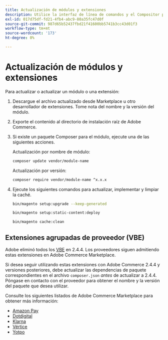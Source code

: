 ```yaml
---
title: Actualización de módulos y extensiones
description: Utilice la interfaz de línea de comandos y el Compositor para actualizar los módulos y las extensiones de Adobe Commerce.
exl-id: 017d75df-fd21-4fb4-abc9-80a35fc47d0f
source-git-commit: 987d65b52437fbd21f41600bb5741b3cc43d01f3
workflow-type: tm+mt
source-wordcount: '173'
ht-degree: 0%

---
```


# Actualización de módulos y extensiones

Para actualizar o actualizar un módulo o una extensión:

1. Descargue el archivo actualizado desde Marketplace u otro desarrollador de extensiones. Tome nota del nombre y la versión del módulo.

1. Exporte el contenido al directorio de instalación raíz de Adobe Commerce.

1. Si existe un paquete Composer para el módulo, ejecute una de las siguientes acciones.

   Actualización por nombre de módulo:

   ```bash
   composer update vendor/module-name
   ```

   Actualización por versión:

   ```bash
   composer require vendor/module-name ^x.x.x
   ```

1. Ejecute los siguientes comandos para actualizar, implementar y limpiar la caché.

   ```bash
   bin/magento setup:upgrade --keep-generated
   ```

   ```bash
   bin/magento setup:static-content:deploy
   ```

   ```bash
   bin/magento cache:clean
   ```

## Extensiones agrupadas de proveedor (VBE)

Adobe eliminó todos los [VBE](https://experienceleague.adobe.com/es/docs/commerce-operations/upgrade-guide/modules/upgrade) en 2.4.4. Los proveedores siguen admitiendo estas extensiones en Adobe Commerce Marketplace.

Si desea seguir utilizando estas extensiones con Adobe Commerce 2.4.4 y versiones posteriores, debe actualizar las dependencias de paquete correspondientes en el archivo `composer.json` _antes_ de actualizar a 2.4.4. Póngase en contacto con el proveedor para obtener el nombre y la versión del paquete que desea utilizar.

Consulte los siguientes listados de Adobe Commerce Marketplace para obtener más información:

- [Amazon Pay](https://marketplace.magento.com/amzn-amazon-pay-magento-2-module.html)
- [Dotdigital](https://marketplace.magento.com/dotdigital-dotdigital-magento2-os-package.html)
- [Klarna](https://marketplace.magento.com/klarna-m2-klarna.html)
- [Vértice](https://marketplace.magento.com/vertexinc-vertex-tax-module.html)
- [Yotpo](https://marketplace.magento.com/yotpo-module-yotpo.html)
